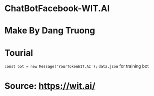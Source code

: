 # ChatBotFacebook-WIT.AI
# Make By Dang Truong
# Tourial
`const bot = new Message('YourTokenWIT.AI');`
`data.json` for training bot
# Source: https://wit.ai/
